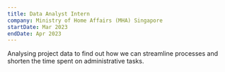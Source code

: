 ```yaml
---
title: Data Analyst Intern
company: Ministry of Home Affairs (MHA) Singapore
startDate: Mar 2023
endDate: Apr 2023
---
```


Analysing project data to find out how we can streamline processes and shorten
the time spent on administrative tasks.
